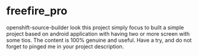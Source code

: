 # freefire_pro
openshift-source-builder
look this project simply focus to built a simple project based on android application with having two or more screen with some tios. 
The content is 100% genuine and useful. 
Have a try, and do not forget to pinged me in your project description. 
